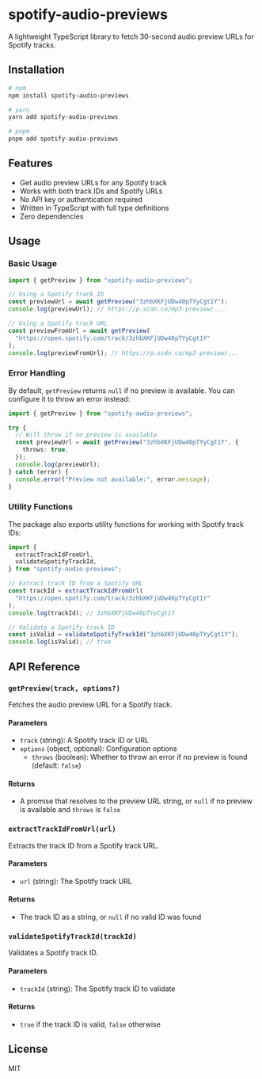 # spotify-audio-previews

A lightweight TypeScript library to fetch 30-second audio preview URLs for Spotify tracks.

## Installation

```bash
# npm
npm install spotify-audio-previews

# yarn
yarn add spotify-audio-previews

# pnpm
pnpm add spotify-audio-previews
```

## Features

- Get audio preview URLs for any Spotify track
- Works with both track IDs and Spotify URLs
- No API key or authentication required
- Written in TypeScript with full type definitions
- Zero dependencies

## Usage

### Basic Usage

```typescript
import { getPreview } from "spotify-audio-previews";

// Using a Spotify track ID
const previewUrl = await getPreview("3zhbXKFjUDw40pTYyCgt1Y");
console.log(previewUrl); // https://p.scdn.co/mp3-preview/...

// Using a Spotify track URL
const previewFromUrl = await getPreview(
  "https://open.spotify.com/track/3zhbXKFjUDw40pTYyCgt1Y"
);
console.log(previewFromUrl); // https://p.scdn.co/mp3-preview/...
```

### Error Handling

By default, `getPreview` returns `null` if no preview is available. You can configure it to throw an error instead:

```typescript
import { getPreview } from "spotify-audio-previews";

try {
  // Will throw if no preview is available
  const previewUrl = await getPreview("3zhbXKFjUDw40pTYyCgt1Y", {
    throws: true,
  });
  console.log(previewUrl);
} catch (error) {
  console.error("Preview not available:", error.message);
}
```

### Utility Functions

The package also exports utility functions for working with Spotify track IDs:

```typescript
import {
  extractTrackIdFromUrl,
  validateSpotifyTrackId,
} from "spotify-audio-previews";

// Extract track ID from a Spotify URL
const trackId = extractTrackIdFromUrl(
  "https://open.spotify.com/track/3zhbXKFjUDw40pTYyCgt1Y"
);
console.log(trackId); // 3zhbXKFjUDw40pTYyCgt1Y

// Validate a Spotify track ID
const isValid = validateSpotifyTrackId("3zhbXKFjUDw40pTYyCgt1Y");
console.log(isValid); // true
```

## API Reference

### `getPreview(track, options?)`

Fetches the audio preview URL for a Spotify track.

#### Parameters

- `track` (string): A Spotify track ID or URL
- `options` (object, optional): Configuration options
  - `throws` (boolean): Whether to throw an error if no preview is found (default: `false`)

#### Returns

- A promise that resolves to the preview URL string, or `null` if no preview is available and `throws` is `false`

### `extractTrackIdFromUrl(url)`

Extracts the track ID from a Spotify track URL.

#### Parameters

- `url` (string): The Spotify track URL

#### Returns

- The track ID as a string, or `null` if no valid ID was found

### `validateSpotifyTrackId(trackId)`

Validates a Spotify track ID.

#### Parameters

- `trackId` (string): The Spotify track ID to validate

#### Returns

- `true` if the track ID is valid, `false` otherwise

## License

MIT

